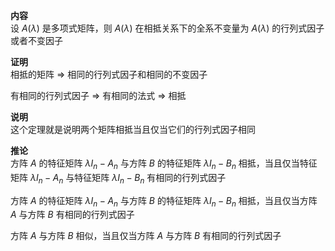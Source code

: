 **内容**    
设 $A(\lambda)$ 是多项式矩阵，则 $A(\lambda)$ 在相抵关系下的全系不变量为 $A(\lambda)$ 的行列式因子或者不变因子    
    
**证明**    
相抵的矩阵 $\Rightarrow$ 相同的行列式因子和相同的不变因子    
    
有相同的行列式因子 $\Rightarrow$ 有相同的法式 $\Rightarrow$ 相抵    
    
**说明**    
这个定理就是说明两个矩阵相抵当且仅当它们的行列式因子相同    
    
**推论**    
方阵 $A$ 的特征矩阵 $\lambda I_n-A_n$ 与方阵 $B$ 的特征矩阵 $\lambda I_n-B_n$ 相抵，当且仅当特征矩阵 $\lambda I_n-A_n$ 与特征矩阵 $\lambda I_n-B_n$ 有相同的行列式因子    
    
方阵 $A$ 的特征矩阵 $\lambda I_n-A_n$ 与方阵 $B$ 的特征矩阵 $\lambda I_n-B_n$ 相抵，当且仅当方阵 $A$ 与方阵 $B$ 有相同的行列式因子    
    
方阵 $A$ 与方阵 $B$ 相似，当且仅当方阵 $A$ 与方阵 $B$ 有相同的行列式因子    
